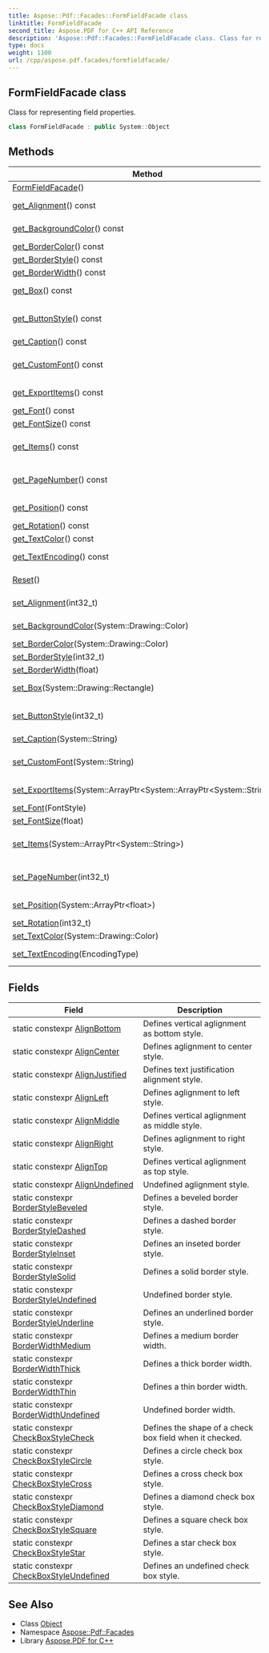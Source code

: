 ```yaml
---
title: Aspose::Pdf::Facades::FormFieldFacade class
linktitle: FormFieldFacade
second_title: Aspose.PDF for C++ API Reference
description: 'Aspose::Pdf::Facades::FormFieldFacade class. Class for representing field properties in C++.'
type: docs
weight: 1100
url: /cpp/aspose.pdf.facades/formfieldfacade/
---
```

## FormFieldFacade class


Class for representing field properties.

```cpp
class FormFieldFacade : public System::Object
```

## Methods

| Method | Description |
| --- | --- |
| [FormFieldFacade](./formfieldfacade/)() |  |
| [get_Alignment](./get_alignment/)() const | The alignment of a field text, default is left alignment. |
| [get_BackgroundColor](./get_backgroundcolor/)() const | The color of a field background, default is white. |
| [get_BorderColor](./get_bordercolor/)() const | The color of a field border. |
| [get_BorderStyle](./get_borderstyle/)() const | The style of a field border. |
| [get_BorderWidth](./get_borderwidth/)() const | The width of a field border. |
| [get_Box](./get_box/)() const | A rectangle object holding field's location. |
| [get_ButtonStyle](./get_buttonstyle/)() const | The style of check box or radio box field, defined by FormFieldFacade.CheckBoxStyle*. |
| [get_Caption](./get_caption/)() const | The normal caption of form field. |
| [get_CustomFont](./get_customfont/)() const | Gets name of the font when this is non-standart (other then 14 standard fonts). |
| [get_ExportItems](./get_exportitems/)() const | The options for adding a list/combo/radio box. |
| [get_Font](./get_font/)() const | The font type of a field text. |
| [get_FontSize](./get_fontsize/)() const | The size of a field text. |
| [get_Items](./get_items/)() const | An array of string, each representing an option of a combo box/list/radio box field. |
| [get_PageNumber](./get_pagenumber/)() const | An integer value holding the number of page on which field locates. |
| [get_Position](./get_position/)() const | A rectangle object holding field's location. |
| [get_Rotation](./get_rotation/)() const | The rotation of a field text. |
| [get_TextColor](./get_textcolor/)() const | The color of the field text. |
| [get_TextEncoding](./get_textencoding/)() const | The text encoding type of the field text. |
| [Reset](./reset/)() | Reset all visual attribtues to empty value. |
| [set_Alignment](./set_alignment/)(int32_t) | The alignment of a field text, default is left alignment. |
| [set_BackgroundColor](./set_backgroundcolor/)(System::Drawing::Color) | The color of a field background, default is white. |
| [set_BorderColor](./set_bordercolor/)(System::Drawing::Color) | The color of a field border. |
| [set_BorderStyle](./set_borderstyle/)(int32_t) | The style of a field border. |
| [set_BorderWidth](./set_borderwidth/)(float) | The width of a field border. |
| [set_Box](./set_box/)(System::Drawing::Rectangle) | A rectangle object holding field's location. |
| [set_ButtonStyle](./set_buttonstyle/)(int32_t) | The style of check box or radio box field, defined by FormFieldFacade.CheckBoxStyle*. |
| [set_Caption](./set_caption/)(System::String) | The normal caption of form field. |
| [set_CustomFont](./set_customfont/)(System::String) | Sets name of the font when this is non-standart (other then 14 standard fonts). |
| [set_ExportItems](./set_exportitems/)(System::ArrayPtr\<System::ArrayPtr\<System::String\>\>) | The options for adding a list/combo/radio box. |
| [set_Font](./set_font/)(FontStyle) | The font type of a field text. |
| [set_FontSize](./set_fontsize/)(float) | The size of a field text. |
| [set_Items](./set_items/)(System::ArrayPtr\<System::String\>) | An array of string, each representing an option of a combo box/list/radio box field. |
| [set_PageNumber](./set_pagenumber/)(int32_t) | An integer value holding the number of page on which field locates. |
| [set_Position](./set_position/)(System::ArrayPtr\<float\>) | A rectangle object holding field's location. |
| [set_Rotation](./set_rotation/)(int32_t) | The rotation of a field text. |
| [set_TextColor](./set_textcolor/)(System::Drawing::Color) | The color of the field text. |
| [set_TextEncoding](./set_textencoding/)(EncodingType) | The text encoding type of the field text. |
## Fields

| Field | Description |
| --- | --- |
| static constexpr [AlignBottom](./alignbottom/) | Defines vertical aglignment as bottom style. |
| static constexpr [AlignCenter](./aligncenter/) | Defines aglignment to center style. |
| static constexpr [AlignJustified](./alignjustified/) | Defines text justification alignment style. |
| static constexpr [AlignLeft](./alignleft/) | Defines aglignment to left style. |
| static constexpr [AlignMiddle](./alignmiddle/) | Defines vertical aglignment as middle style. |
| static constexpr [AlignRight](./alignright/) | Defines aglignment to right style. |
| static constexpr [AlignTop](./aligntop/) | Defines vertical aglignment as top style. |
| static constexpr [AlignUndefined](./alignundefined/) | Undefined aglignment style. |
| static constexpr [BorderStyleBeveled](./borderstylebeveled/) | Defines a beveled border style. |
| static constexpr [BorderStyleDashed](./borderstyledashed/) | Defines a dashed border style. |
| static constexpr [BorderStyleInset](./borderstyleinset/) | Defines an inseted border style. |
| static constexpr [BorderStyleSolid](./borderstylesolid/) | Defines a solid border style. |
| static constexpr [BorderStyleUndefined](./borderstyleundefined/) | Undefined border style. |
| static constexpr [BorderStyleUnderline](./borderstyleunderline/) | Defines an underlined border style. |
| static constexpr [BorderWidthMedium](./borderwidthmedium/) | Defines a medium border width. |
| static constexpr [BorderWidthThick](./borderwidththick/) | Defines a thick border width. |
| static constexpr [BorderWidthThin](./borderwidththin/) | Defines a thin border width. |
| static constexpr [BorderWidthUndefined](./borderwidthundefined/) | Undefined border width. |
| static constexpr [CheckBoxStyleCheck](./checkboxstylecheck/) | Defines the shape of a check box field when it checked. |
| static constexpr [CheckBoxStyleCircle](./checkboxstylecircle/) | Defines a circle check box style. |
| static constexpr [CheckBoxStyleCross](./checkboxstylecross/) | Defines a cross check box style. |
| static constexpr [CheckBoxStyleDiamond](./checkboxstylediamond/) | Defines a diamond check box style. |
| static constexpr [CheckBoxStyleSquare](./checkboxstylesquare/) | Defines a square check box style. |
| static constexpr [CheckBoxStyleStar](./checkboxstylestar/) | Defines a star check box style. |
| static constexpr [CheckBoxStyleUndefined](./checkboxstyleundefined/) | Defines an undefined check box style. |
## See Also

* Class [Object](../../system/object/)
* Namespace [Aspose::Pdf::Facades](../)
* Library [Aspose.PDF for C++](../../)
